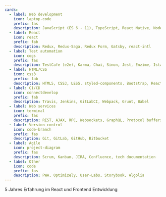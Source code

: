 ```yaml
---
cards:
  - label: Web development
    icon: laptop-code
    prefix: fas
    description: JavaScript (ES 6 - 11), TypeScript, React Native, Node.js, PHP, MySQL, MongoDB (Mongoose)
  - label: React
    icon: react
    prefix: fab
    description: Redux, Redux-Saga, Redux Form, Gatsby, react-intl
  - label: Test automation
    icon: cogs
    prefix: fas
    description: TestCafe (e2e), Karma, Chai, Sinon, Jest, Enzime, Istanbul
  - label: HTML/CSS
    icon: css3
    prefix: fab
    description: HTML5, CSS3, LESS, styled-components, Bootstrap, React-Bootstrap, Material UI
  - label: CI/CD
    icon: connectdevelop
    prefix: fab
    description: Travis, Jenkins, GitLabCI, Webpack, Grunt, Babel	
  - label: Web services
    icon: terminal
    prefix: fas
    description: REST, AJAX, RPC, Websockets, GraphQL, Protocol buffers
  - label: Version control
    icon: code-branch
    prefix: fas
    description: Git, GitLab, GitHub, Bitbucket
  - label: Agile
    icon: project-diagram
    prefix: fas
    description: Scrum, Kanban, JIRA, Confluence, tech documentation
  - label: Other
    icon: code
    prefix: fas
    description: PWA, Optimizely, User-Labs, Storybook, Algolia  
---
```


5 Jahres Erfahrung im React und Frontend Entwicklung